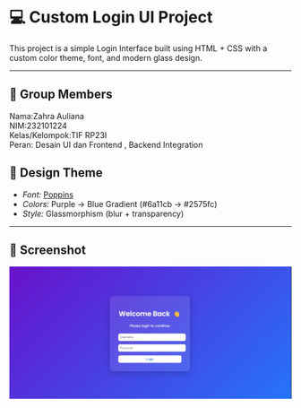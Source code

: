 # 💻 Custom Login UI Project

This project is a simple Login Interface built using HTML + CSS with a custom color theme, font, and modern glass design.

---

## 👥 Group Members

Nama:Zahra Auliana  
NIM:232101224  
Kelas/Kelompok:TIF RP23I  
Peran: Desain UI dan Frontend  , Backend Integration  

## 🎨 Design Theme

- *Font:* [Poppins](https://fonts.google.com/specimen/Poppins)  
- *Colors:* Purple → Blue Gradient (#6a11cb → #2575fc)  
- *Style:* Glassmorphism (blur + transparency)

---

## 📸 Screenshot


![Login UI Screenshot](login_ui_project.jpg)





